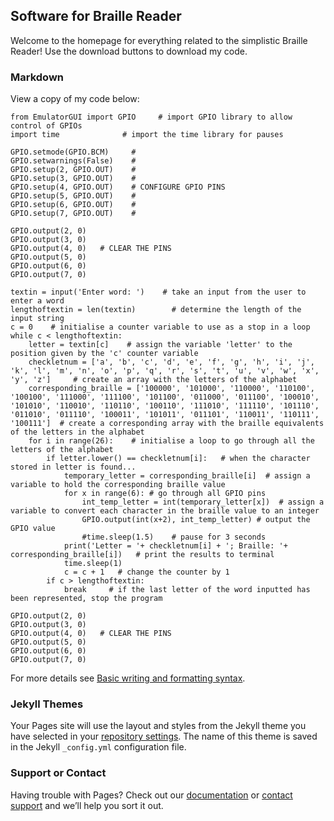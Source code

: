## Software for Braille Reader

Welcome to the homepage for everything related to the simplistic Braille Reader! Use the download buttons to download my code.
### Markdown

View a copy of my code below:

```
from EmulatorGUI import GPIO     # import GPIO library to allow control of GPIOs
import time              # import the time library for pauses

GPIO.setmode(GPIO.BCM)     #
GPIO.setwarnings(False)    #
GPIO.setup(2, GPIO.OUT)    #
GPIO.setup(3, GPIO.OUT)    #
GPIO.setup(4, GPIO.OUT)    # CONFIGURE GPIO PINS
GPIO.setup(5, GPIO.OUT)    #
GPIO.setup(6, GPIO.OUT)    #
GPIO.setup(7, GPIO.OUT)    #

GPIO.output(2, 0)
GPIO.output(3, 0)
GPIO.output(4, 0)   # CLEAR THE PINS
GPIO.output(5, 0)
GPIO.output(6, 0)
GPIO.output(7, 0)

textin = input('Enter word: ')    # take an input from the user to enter a word
lengthoftextin = len(textin)        # determine the length of the input string
c = 0    # initialise a counter variable to use as a stop in a loop
while c < lengthoftextin:
    letter = textin[c]    # assign the variable 'letter' to the position given by the 'c' counter variable
    checkletnum = ['a', 'b', 'c', 'd', 'e', 'f', 'g', 'h', 'i', 'j', 'k', 'l', 'm', 'n', 'o', 'p', 'q', 'r', 's', 't', 'u', 'v', 'w', 'x', 'y', 'z']     # create an array with the letters of the alphabet
    corresponding_braille = ['100000', '101000', '110000', '110100', '100100', '111000', '111100', '101100', '011000', '011100', '100010', '101010', '110010', '110110', '100110', '111010', '111110', '101110', '011010', '011110', '100011', '101011', '011101', '110011', '110111', '100111']  # create a corresponding array with the braille equivalents of the letters in the alphabet
    for i in range(26):    # initialise a loop to go through all the letters of the alphabet
        if letter.lower() == checkletnum[i]:   # when the character stored in letter is found...
            temporary_letter = corresponding_braille[i]  # assign a variable to hold the corresponding braille value
            for x in range(6): # go through all GPIO pins
                int_temp_letter = int(temporary_letter[x])  # assign a variable to convert each character in the braille value to an integer
                GPIO.output(int(x+2), int_temp_letter) # output the GPIO value
                #time.sleep(1.5)    # pause for 3 seconds
            print('Letter = '+ checkletnum[i] + '; Braille: '+ corresponding_braille[i])   # print the results to terminal
            time.sleep(1)
            c = c + 1   # change the counter by 1
        if c > lengthoftextin:
            break     # if the last letter of the word inputted has been represented, stop the program

GPIO.output(2, 0)
GPIO.output(3, 0)
GPIO.output(4, 0)   # CLEAR THE PINS
GPIO.output(5, 0)
GPIO.output(6, 0)
GPIO.output(7, 0)
```

For more details see [Basic writing and formatting syntax](https://docs.github.com/en/github/writing-on-github/getting-started-with-writing-and-formatting-on-github/basic-writing-and-formatting-syntax).

### Jekyll Themes

Your Pages site will use the layout and styles from the Jekyll theme you have selected in your [repository settings](https://github.com/VoicelessProximity1701/BrailleReader/settings/pages). The name of this theme is saved in the Jekyll `_config.yml` configuration file.

### Support or Contact

Having trouble with Pages? Check out our [documentation](https://docs.github.com/categories/github-pages-basics/) or [contact support](https://support.github.com/contact) and we’ll help you sort it out.
